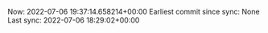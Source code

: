 Now: 2022-07-06 19:37:14.658214+00:00 Earliest commit since sync: None Last sync: 2022-07-06 18:29:02+00:00

